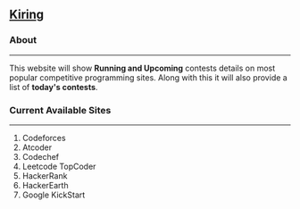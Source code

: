 ## [Kiring](https://kiring.herokuapp.com/)

### About
---
This website will show **Running and Upcoming** contests details on most popular competitive programming sites. Along with this it will also provide a list of **today's contests**.

### Current Available Sites
---
1. Codeforces
2. Atcoder
3. Codechef
4. Leetcode TopCoder
5. HackerRank 
6. HackerEarth
7. Google KickStart
